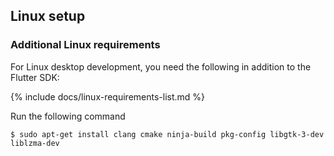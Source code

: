 ## Linux setup

### Additional Linux requirements

For Linux desktop development,
you need the following in addition to the Flutter SDK:

{% include docs/linux-requirements-list.md %}

Run the following command

```terminal
$ sudo apt-get install clang cmake ninja-build pkg-config libgtk-3-dev liblzma-dev
```

